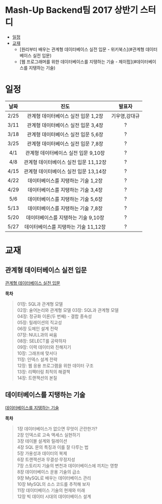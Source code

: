 # Mash-Up Backend팀 2017 상반기 스터디
* [일정](#일정)
* [교재](#교재)
   * [원리부터 배우는 관계형 데이터베이스 실전 입문 - 위키북스](#관계형 데이터베이스 실전 입문)
   * [웹 프로그래머를 위한 데이터베이스를 지탱하는 기술 - 제이펍](#데이터베이스를 지탱하는 기술)

# 일정

| 날짜 | 진도 | 발표자 |
|:----:|:---:|:------:|
| 2/25 | 관계형 데이터베이스 실전 입문 1,2장   |  기우영,강대규 |  
| 3/11 | 관계형 데이터베이스 실전 입문 3,4장   |  ? |
| 3/18 | 관계형 데이터베이스 실전 입문 5,6장   |  ? |   
| 3/25 | 관계형 데이터베이스 실전 입문 7,8장   |  ? |   
| 4/1  | 관계형 데이터베이스 실전 입문 9,10장  |  ? |   
| 4/8  | 관계형 데이터베이스 실전 입문 11,12장 |  ? |   
| 4/15 | 관계형 데이터베이스 실전 입문 13,14장 |  ? |   
| 4/22 | 데이터베이스를 지탱하는 기술 1,2장   |  ? |   
| 4/29 | 데이터베이스를 지탱하는 기술 3,4장   |  ? |
| 5/6  | 데이터베이스를 지탱하는 기술 5,6장   |  ? |  
| 5/13 | 데이터베이스를 지탱하는 기술 7,8장   |  ? |  
| 5/20 | 데이터베이스를 지탱하는 기술 9,10장  |  ? |  
| 5/27 | 데이터베이스를 지탱하는 기술 11,12장 |  ? |  

# 교재

## 관계형 데이터베이스 실전 입문
[관계형 데이터베이스 실전 입문](https://github.com/mash-up-kr/effective-database/blob/master/image/%EA%B4%80%EA%B3%84%ED%98%95%20%EB%8D%B0%EC%9D%B4%ED%84%B0%EB%B2%A0%EC%9D%B4%EC%8A%A4%20%EC%8B%A4%EC%A0%84%EC%9E%85%EB%AC%B8.PNG)

**목차**

> 01장: SQL과 관계형 모델     
02장: 술어논리와 관계형 모델
03장: SQL과 관계형 모델  
04장: 정규화 이론(두 번째) - 결합 종속성   
05장: 릴레이션의 직교성   
06장 도메인 설계 전략   
07장: NULL과의 싸움   
08장: SELECT를 공략하자   
09장: 이력 데이터와 친해지기  
10장: 그래프에 맞서다  
11장: 인덱스 설계 전략  
12장: 웹 응용 프로그램을 위한 데이터 구조  
13장: 리팩터링 최적의 해결책  
14장: 트랜잭션의 본질  

## 데이터베이스를 지탱하는 기술
[데이터베이스를 지탱하는 기술](https://github.com/mash-up-kr/effective-database/blob/master/image/%EB%8D%B0%EC%9D%B4%ED%84%B0%EB%B2%A0%EC%9D%B4%EC%8A%A4%EB%A5%BC%20%EC%A7%80%ED%83%B1%ED%95%98%EB%8A%94%20%EA%B8%B0%EC%88%A0.PNG)

**목차**

> 1장 데이터베이스가 없으면 무엇이 곤란한가?   
2장 인덱스로 고속 액세스 실현하기   
3장 테이블 설계와 릴레이션   
4장 SQL 문의 특징과 이를 잘 다루는 법   
5장 가용성과 데이터의 복제   
6장 트랜잭션과 무결성·무정지성   
7장 스토리지 기술의 변천과 데이터베이스에 끼치는 영향   
8장 데이터베이스 운용 기술의 급소   
9장 MySQL로 배우는 데이터베이스 관리   
10장 MySQL의 소스 코드를 추적해 보자   
11장 데이터베이스 기술의 현재와 미래   
12장 빅 데이터 시대의 데이터베이스 설계   
